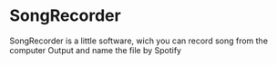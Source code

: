# SongRecorder
SongRecorder is a little software, wich you can record song from the computer Output and name the file by Spotify
